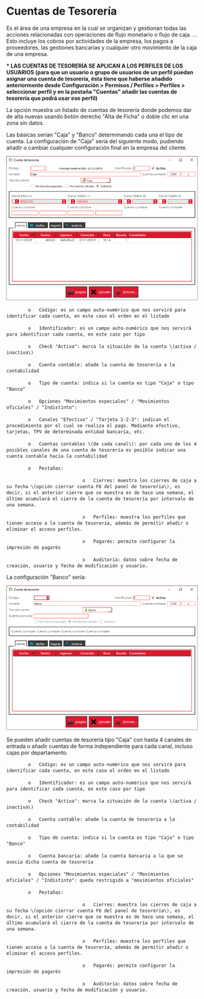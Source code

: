 # Cuentas de Tesorería

Es el área de una empresa en la cual se organizan y gestionan todas las acciones relacionadas con operaciones de flujo monetario o flujo de caja. ... Esto incluye los cobros por actividades de la empresa, los pagos a proveedores, las gestiones bancarias y cualquier otro movimiento de la caja de una empresa.

 **\* LAS CUENTAS DE TESORERÍA SE APLICAN A LOS PERFILES DE LOS USUARIOS \(para que un usuario o grupo de usuarios de un perfil puedan asignar una cuenta de tesorería, ésta tiene que haberse añadido anteriormente desde Configuración &gt; Permisos / Perfiles &gt; Perfiles &gt; seleccionar perfil y en la pestaña "Cuentas" añadir las cuentas de tesorería que podrá usar ese perfil\)**

La opción muestra un listado de cuentas de tesorería donde podemos dar de alta nuevas usando botón derecho "Alta de Ficha" o doble clic en una zona sin datos.

Las básicas serían "Caja" y "Banco" determinando cada una el tipo de cuenta. La configuración de "Caja" sería del siguiente modo, pudiendo añadir o cambiar cualquier configuración final en la empresa del cliente.

![](../../../.gitbook/assets/image%20%28409%29.png)

            o   Código: es un campo auto-numérico que nos servirá para identificar cada cuenta, en este caso el orden en el listado

            o   Identificador: es un campo auto-numérico que nos servirá para identificar cada cuenta, en este caso por tipo

            o   Check "Activa": marca la situación de la cuenta \(activa / inactiva\)

            o   Cuenta contable: añade la cuenta de tesorería a la contabilidad

            o   Tipo de cuenta: indica si la cuenta es tipo "Caja" o tipo "Banco"

            o   Opciones "Movimientos especiales" / "Movimientos oficiales" / "Indistinto":

            o   Canales "Efectivo" / "Tarjeta 1-2-3": indican el procedimiento por el cual se realiza el pago. Mediante efectivo, tarjetas, TPV de determinada entidad bancaria, etc.

            o   Cuentas contables \(de cada canal\): por cada uno de los 4 posibles canales de una cuenta de tesorería es posible indicar una cuenta contable hacia la contabilidad

            o   Pestañas:

                                o   Cierres: muestra los cierres de caja a su fecha \(opción cierrar cuenta F6 del panel de tesorería\), es decir, si el anterior cierre que se muestra es de hace una semana, el último acumulará el cierre de la cuenta de tesorería por intervalo de una semana.

                                o   Perfiles: muestra los perfiles que tienen acceso a la cuenta de tesorería, además de permitir añadir o eliminar el acceso perfiles.

                                o   Pagarés: permite configurar la impresión de pagarés

                                o   Auditoría: datos sobre fecha de creación, usuario y fecha de modificación y usuario.

La configuración "Banco" sería:

![](../../../.gitbook/assets/image%20%28404%29.png)

Se pueden añadir cuentas de tesorería tipo "Caja" con hasta 4 canales de entrada o añadir cuentas de forma independiente para cada canal, incluso cajas por departamento.

            o   Código: es un campo auto-numérico que nos servirá para identificar cada cuenta, en este caso el orden en el listado

            o   Identificador: es un campo auto-numérico que nos servirá para identificar cada cuenta, en este caso por tipo

            o   Check "Activa": marca la situación de la cuenta \(activa / inactiva\)

            o   Cuenta contable: añade la cuenta de tesorería a la contabilidad

            o   Tipo de cuenta: indica si la cuenta es tipo "Caja" o tipo "Banco"

            o   Cuenta bancaria: añade la cuenta bancaria a la que se asocia dicha cuenta de tesorería

            o   Opciones "Movimientos especiales" / "Movimientos oficiales" / "Indistinto": queda restrigido a "movimientos oficiales"

            o   Pestañas:

                                o   Cierres: muestra los cierres de caja a su fecha \(opción cierrar cuenta F6 del panel de tesorería\), es decir, si el anterior cierre que se muestra es de hace una semana, el último acumulará el cierre de la cuenta de tesorería por intervalo de una semana.

                                o   Perfiles: muestra los perfiles que tienen acceso a la cuenta de tesorería, además de permitir añadir o eliminar el acceso perfiles.

                                o   Pagarés: permite configurar la impresión de pagarés

                                o   Auditoría: datos sobre fecha de creación, usuario y fecha de modificación y usuario.

